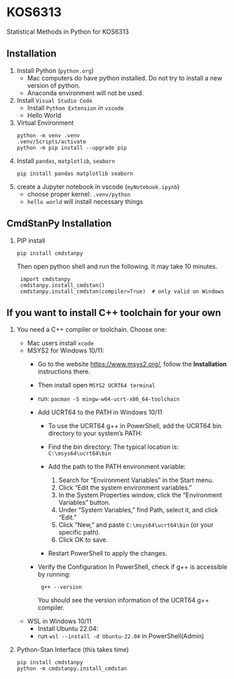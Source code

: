 # KOS6313
Statistical Methods in Python for KOS6313

## Installation
1. Install Python (`python.org`)
   - Mac computers do have python installed. Do not try to install a new version of python.
   - Anaconda environment will not be used.
1. Install `Visual Studio Code`
   - Install `Python Extension` in `vscode`
   - Hello World
1. Virtual Environment
    ```
    python -m venv .venv
    .venv/Scripts/activate
    python -m pip install --upgrade pip
    ```
4. Install `pandas`, `matplotlib`, `seaborn`
    ```
    pip install pandas matplotlib seaborn
    ```
1. create a Jupyter notebook in vscode (`myNotebook.ipynb`)
   - choose proper kernel: `.venv/python`
   - `hello world` will install necessary things


## CmdStanPy Installation

1. PIP install
   ``` 
   pip install cmdstanpy
   ```
   Then open python shell and run the following. It may take 10 minutes.
   ```
    import cmdstanpy
    cmdstanpy.install_cmdstan()
    cmdstanpy.install_cmdstan(compiler=True)  # only valid on Windows
   ```
## If you want to install C++ toolchain for your own    
1. You need a C++ compiler or toolchain. Choose one:
    - Mac users install `xcode`
    - MSYS2 for Windows 10/11: 
        - Go to the website https://www.msys2.org/, follow the **Installation** instructions there.
        - Then install open `MSYS2 UCRT64 terminal`
        - run: `pacman -S mingw-w64-ucrt-x86_64-toolchain`
        - Add UCRT64 to the PATH in Windows 10/11
            - To use the UCRT64 g++ in PowerShell, add the UCRT64 bin directory to your system’s PATH:
            - Find the bin directory:
                The typical location is:
                ``` C:\msys64\ucrt64\bin```

            - Add the path to the PATH environment variable:
                1. Search for “Environment Variables” in the Start menu.
                2. Click “Edit the system environment variables.”
                3. In the System Properties window, click the “Environment Variables” button.
                4. Under “System Variables,” find Path, select it, and click “Edit.”
                5. Click “New,” and paste `C:\msys64\ucrt64\bin` (or your specific path).
                6. Click OK to save.

            - Restart PowerShell to apply the changes.

        - Verify the Configuration
            In PowerShell, check if g++ is accessible by running:
            
            ``` g++ --version```
            
            You should see the version information of the UCRT64 g++ compiler.
    - WSL in Windows 10/11
        - Install Ubuntu 22.04: 
        - run `wsl --install -d Ubuntu-22.04` in PowerShell(Admin)
  
2. Python-Stan Interface (this takes time)
    ```
    pip install cmdstanpy
    python -m cmdstanpy.install_cmdstan
    ```
